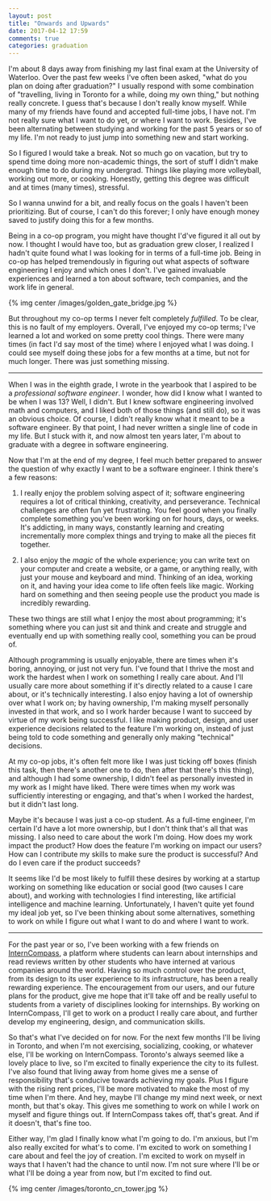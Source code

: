 ```yaml
---
layout: post
title: "Onwards and Upwards"
date: 2017-04-12 17:59
comments: true
categories: graduation
---
```


I'm about 8 days away from finishing my last final exam at the University of Waterloo. Over the past few weeks I've often been asked, "what do you plan on doing after graduation?" I usually respond with some combination of "travelling, living in Toronto for a while, doing my own thing," but nothing really concrete. I guess that's because I don't really know myself. While many of my friends have found and accepted full-time jobs, I have not. I'm not really sure what I want to do yet, or where I want to work. Besides, I've been alternating between studying and working for the past 5 years or so of my life. I'm not ready to just jump into something new and start working.

<!-- more -->

So I figured I would take a break. Not so much go on vacation, but try to spend time doing more non-academic things, the sort of stuff I didn't make enough time to do during my undergrad. Things like playing more volleyball, working out more, or cooking. Honestly, getting this degree was difficult and at times (many times), stressful.

So I wanna unwind for a bit, and really focus on the goals I haven't been prioritizing. But of course, I can't do this forever; I only have enough money saved to justify doing this for a few months.

Being in a co-op program, you might have thought I'd've figured it all out by now. I thought I would have too, but as graduation grew closer, I realized I hadn't quite found what I was looking for in terms of a full-time job. Being in co-op has helped tremendously in figuring out what aspects of software engineering I enjoy and which ones I don't. I've gained invaluable experiences and learned a ton about software, tech companies, and the work life in general.

{% img center /images/golden_gate_bridge.jpg %}

But throughout my co-op terms I never felt completely *fulfilled*. To be clear, this is no fault of my employers. Overall, I've enjoyed my co-op terms; I've learned a lot and worked on some pretty cool things. There were many times (in fact I'd say most of the time) where I enjoyed what I was doing. I could see myself doing these jobs for a few months at a time, but not for much longer. There was just something missing.

---

When I was in the eighth grade, I wrote in the yearbook that I aspired to be a *professional software engineer*. I wonder, how did I know what I wanted to be when I was 13? Well, I didn't. But I knew software engineering involved math and computers, and I liked both of those things (and still do), so it was an obvious choice. Of course, I didn't really know what it meant to be a software engineer. By that point, I had never written a single line of code in my life. But I stuck with it, and now almost ten years later, I'm about to graduate with a degree in software engineering.

Now that I'm at the end of my degree, I feel much better prepared to answer the question of why exactly I want to be a software engineer. I think there's a few reasons:

1) I really enjoy the problem solving aspect of it; software engineering requires a lot of critical thinking, creativity, and perseverance. Technical challenges are often fun yet frustrating. You feel good when you finally complete something you've been working on for hours, days, or weeks. It's addicting, in many ways, constantly learning and creating incrementally more complex things and trying to make all the pieces fit together.

2) I also enjoy the *magic* of the whole experience; you can write text on your computer and create a website, or a game, or anything really, with just your mouse and keyboard and mind. Thinking of an idea, working on it, and having your idea come to life often feels like magic. Working hard on something and then seeing people use the product you made is incredibly rewarding.

These two things are still what I enjoy the most about programming; it's something where you can just sit and think and create and struggle and eventually end up with something really cool, something you can be proud of.

Although programming is usually enjoyable, there are times when it's boring, annoying, or just not very fun. I've found that I thrive the most and work the hardest when I work on something I really care about. And I'll usually care more about something if it's directly related to a cause I care about, or it's technically interesting. I also enjoy having a lot of ownership over what I work on; by having ownership, I'm making myself personally invested in that work, and so I work harder because I want to succeed by virtue of my work being successful. I like making product, design, and user experience decisions related to the feature I'm working on, instead of just being told to code something and generally only making "technical" decisions.

At my co-op jobs, it's often felt more like I was just ticking off boxes (finish this task, then there's another one to do, then after that there's this thing), and although I had some ownership, I didn't feel as personally invested in my work as I might have liked. There were times when my work was sufficiently interesting or engaging, and that's when I worked the hardest, but it didn't last long.

Maybe it's because I was just a co-op student. As a full-time engineer, I'm certain I'd have a lot more ownership, but I don't think that's all that was missing. I also need to care about the work I'm doing. How does my work impact the product? How does the feature I'm working on impact our users? How can I contribute my skills to make sure the product is successful? And do I even care if the product succeeds?

It seems like I'd be most likely to fulfill these desires by working at a startup working on something like education or social good (two causes I care about), and working with technologies I find interesting, like artificial intelligence and machine learning. Unfortunately, I haven't quite yet found my ideal job yet, so I've been thinking about some alternatives, something to work on while I figure out what I want to do and where I want to work.

---

For the past year or so, I've been working with a few friends on [InternCompass](https://www.interncompass.io), a platform where students can learn about internships and read reviews written by other students who have interned at various companies around the world. Having so much control over the product, from its design to its user experience to its infrastructure, has been a really rewarding experience. The encouragement from our users, and our future plans for the product, give me hope that it'll take off and be really useful to students from a variety of disciplines looking for internships. By working on InternCompass, I'll get to work on a product I really care about, and further develop my engineering, design, and communication skills.

So that's what I've decided on for now. For the next few months I'll be living in Toronto, and when I'm not exercising, socializing, cooking, or whatever else, I'll be working on InternCompass. Toronto's always seemed like a lovely place to live, so I'm excited to finally experience the city to its fullest. I've also found that living away from home gives me a sense of responsibility that's conducive towards achieving my goals. Plus I figure with the rising rent prices, I'll be more motivated to make the most of my time when I'm there. And hey, maybe I'll change my mind next week, or next month, but that's okay. This gives me something to work on while I work on myself and figure things out. If InternCompass takes off, that's great. And if it doesn't, that's fine too.

Either way, I'm glad I finally know what I'm going to do. I'm anxious, but I'm also really excited for what's to come. I'm excited to work on something I care about and feel the joy of creation. I'm excited to work on myself in ways that I haven't had the chance to until now. I'm not sure where I'll be or what I'll be doing a year from now, but I'm excited to find out.

{% img center /images/toronto_cn_tower.jpg %}
